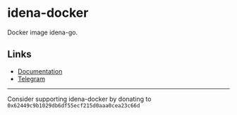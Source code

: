 # idena-docker

Docker image idena-go.

## Links

- [Documentation](https://www.idena.dev/idena-docker)
- [Telegram](https://t.me/idenadev)

---

Consider supporting idena-docker by donating to `0x62449c9b1029db6df55ecf215d0aaa0cea23c66d`
